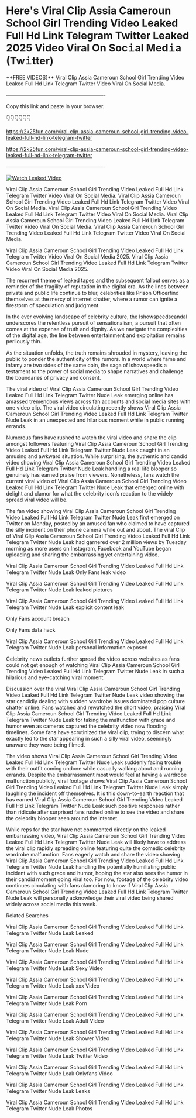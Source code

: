 # Here's Viral Clip Assia Cameroun School Girl Trending Video Leaked Full Hd Link Telegram Twitter Leaked 2025 Video Viral On Soc𝚒al Med𝚒a (Tw𝚒tter)

++FREE VIDEOS]** Viral Clip Assia Cameroun School Girl Trending Video Leaked Full Hd Link Telegram Twitter Video Viral On Social Media.

———————————————————-

Copy this link and paste in your browser.

👇👇👇👇👇👇

https://2k25fun.com/viral-clip-assia-cameroun-school-girl-trending-video-leaked-full-hd-link-telegram-twitter

https://2k25fun.com/viral-clip-assia-cameroun-school-girl-trending-video-leaked-full-hd-link-telegram-twitter

———————————————————-

[![Watch Leaked Video](https://miro.medium.com/v2/resize:fit:828/format:webp/1*cilzJN44JGOrTw9NJCrNHA.gif "Watch Leaked Video")](https://2k25fun.com/viral-clip-assia-cameroun-school-girl-trending-video-leaked-full-hd-link-telegram-twitter)

Viral Clip Assia Cameroun School Girl Trending Video Leaked Full Hd Link Telegram Twitter Video Viral On Social Media. Viral Clip Assia Cameroun School Girl Trending Video Leaked Full Hd Link Telegram Twitter Video Viral On Social Media. Viral Clip Assia Cameroun School Girl Trending Video Leaked Full Hd Link Telegram Twitter Video Viral On Social Media. Viral Clip Assia Cameroun School Girl Trending Video Leaked Full Hd Link Telegram Twitter Video Viral On Social Media. Viral Clip Assia Cameroun School Girl Trending Video Leaked Full Hd Link Telegram Twitter Video Viral On Social Media.

Viral Clip Assia Cameroun School Girl Trending Video Leaked Full Hd Link Telegram Twitter Video Viral On Social Media 2025. Viral Clip Assia Cameroun School Girl Trending Video Leaked Full Hd Link Telegram Twitter Video Viral On Social Media 2025.

The recurrent theme of leaked tapes and the subsequent fallout serves as a reminder of the fragility of reputation in the digital era. As the lines between private and public life continue to blur, celebrities like Prison Officerfind themselves at the mercy of internet chatter, where a rumor can ignite a firestorm of speculation and judgment.

In the ever evolving landscape of celebrity culture, the Ishowspeedscandal underscores the relentless pursuit of sensationalism, a pursuit that often comes at the expense of truth and dignity. As we navigate the complexities of the digital age, the line between entertainment and exploitation remains perilously thin.

As the situation unfolds, the truth remains shrouded in mystery, leaving the public to ponder the authenticity of the rumors. In a world where fame and infamy are two sides of the same coin, the saga of Ishowspeedis a testament to the power of social media to shape narratives and challenge the boundaries of privacy and consent.

The viral video of Viral Clip Assia Cameroun School Girl Trending Video Leaked Full Hd Link Telegram Twitter Nude Leak emerging online has amassed tremendous views across fan accounts and social media sites with one video clip. The viral video circulating recently shows Viral Clip Assia Cameroun School Girl Trending Video Leaked Full Hd Link Telegram Twitter Nude Leak in an unexpected and hilarious moment while in public running errands.

Numerous fans have rushed to watch the viral video and share the clip amongst followers featuring Viral Clip Assia Cameroun School Girl Trending Video Leaked Full Hd Link Telegram Twitter Nude Leak caught in an amusing and awkward situation. While surprising, the authentic and candid video showing Viral Clip Assia Cameroun School Girl Trending Video Leaked Full Hd Link Telegram Twitter Nude Leak handling a real life blooper so genuinely has earned praise from viewers. Nonetheless, fans watch the current viral video of Viral Clip Assia Cameroun School Girl Trending Video Leaked Full Hd Link Telegram Twitter Nude Leak that emerged online with delight and clamor for what the celebrity icon’s reaction to the widely spread viral video will be.

The fan video showing Viral Clip Assia Cameroun School Girl Trending Video Leaked Full Hd Link Telegram Twitter Nude Leak first emerged on Twitter on Monday, posted by an amused fan who claimed to have captured the silly incident on their phone camera while out and about. The viral Clip of Viral Clip Assia Cameroun School Girl Trending Video Leaked Full Hd Link Telegram Twitter Nude Leak had garnered over 2 million views by Tuesday morning as more users on Instagram, Facebook and YouTube began uploading and sharing the embarrassing yet entertaining video.

Viral Clip Assia Cameroun School Girl Trending Video Leaked Full Hd Link Telegram Twitter Nude Leak Only Fans leak video

Viral Clip Assia Cameroun School Girl Trending Video Leaked Full Hd Link Telegram Twitter Nude Leak leaked pictures

Viral Clip Assia Cameroun School Girl Trending Video Leaked Full Hd Link Telegram Twitter Nude Leak explicit content leak

Only Fans account breach

Only Fans data hack

Viral Clip Assia Cameroun School Girl Trending Video Leaked Full Hd Link Telegram Twitter Nude Leak personal information exposed

Celebrity news outlets further spread the video across websites as fans could not get enough of watching Viral Clip Assia Cameroun School Girl Trending Video Leaked Full Hd Link Telegram Twitter Nude Leak in such a hilarious and eye-catching viral moment.

Discussion over the viral Viral Clip Assia Cameroun School Girl Trending Video Leaked Full Hd Link Telegram Twitter Nude Leak video showing the star candidly dealing with sudden wardrobe issues dominated pop culture chatter online. Fans watched and rewatched the short video, praising Viral Clip Assia Cameroun School Girl Trending Video Leaked Full Hd Link Telegram Twitter Nude Leak for taking the malfunction with grace and humor even as cameras captured the celebrity video now flooding timelines. Some fans have scrutinized the viral clip, trying to discern what exactly led to the star appearing in such a silly viral video, seemingly unaware they were being filmed.

The video shows Viral Clip Assia Cameroun School Girl Trending Video Leaked Full Hd Link Telegram Twitter Nude Leak suddenly facing trouble with their outfit coming undone while casually walking about and running errands. Despite the embarrassment most would feel at having a wardrobe malfunction publicly, viral footage shows Viral Clip Assia Cameroun School Girl Trending Video Leaked Full Hd Link Telegram Twitter Nude Leak simply laughing the incident off themselves. It is this down-to-earth reaction that has earned Viral Clip Assia Cameroun School Girl Trending Video Leaked Full Hd Link Telegram Twitter Nude Leak such positive responses rather than ridicule after surprised fans rushed online to see the video and share the celebrity blooper seen around the internet.

While reps for the star have not commented directly on the leaked embarrassing video, Viral Clip Assia Cameroun School Girl Trending Video Leaked Full Hd Link Telegram Twitter Nude Leak will likely have to address the viral clip rapidly spreading online featuring quite the comedic celebrity wardrobe malfunction. Fans eagerly watch and share the video showing Viral Clip Assia Cameroun School Girl Trending Video Leaked Full Hd Link Telegram Twitter Nude Leak handling the potentially humiliating public incident with such grace and humor, hoping the star also sees the humor in their candid moment going viral too. For now, footage of the celebrity video continues circulating with fans clamoring to know if Viral Clip Assia Cameroun School Girl Trending Video Leaked Full Hd Link Telegram Twitter Nude Leak will personally acknowledge their viral video being shared widely across social media this week.

Related Searches

Viral Clip Assia Cameroun School Girl Trending Video Leaked Full Hd Link Telegram Twitter Nude Leak Leaked

Viral Clip Assia Cameroun School Girl Trending Video Leaked Full Hd Link Telegram Twitter Nude Leak Nude

Viral Clip Assia Cameroun School Girl Trending Video Leaked Full Hd Link Telegram Twitter Nude Leak Sexy Video

Viral Clip Assia Cameroun School Girl Trending Video Leaked Full Hd Link Telegram Twitter Nude Leak xxx Video

Viral Clip Assia Cameroun School Girl Trending Video Leaked Full Hd Link Telegram Twitter Nude Leak Porn

Viral Clip Assia Cameroun School Girl Trending Video Leaked Full Hd Link Telegram Twitter Nude Leak Adult Video

Viral Clip Assia Cameroun School Girl Trending Video Leaked Full Hd Link Telegram Twitter Nude Leak Shower Video

Viral Clip Assia Cameroun School Girl Trending Video Leaked Full Hd Link Telegram Twitter Nude Leak Twitter Video

Viral Clip Assia Cameroun School Girl Trending Video Leaked Full Hd Link Telegram Twitter Nude Leak Onlyfans Video

Viral Clip Assia Cameroun School Girl Trending Video Leaked Full Hd Link Telegram Twitter Nude Leak Leaks

Viral Clip Assia Cameroun School Girl Trending Video Leaked Full Hd Link Telegram Twitter Nude Leak Photos